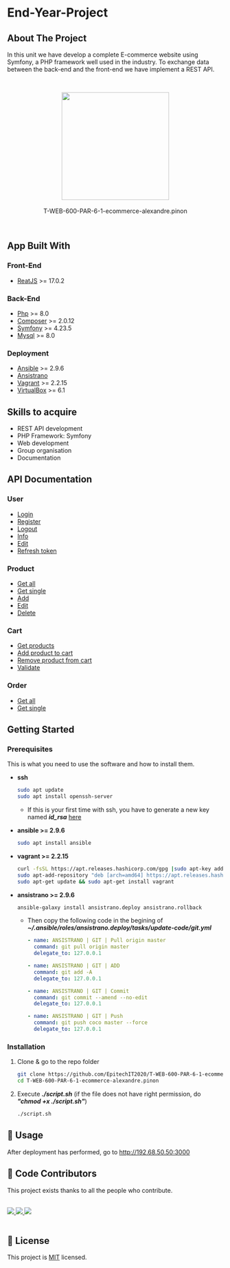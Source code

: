 # End-Year-Project
## About The Project
In this unit we have develop a complete E-commerce website using Symfony, a PHP framework well used in the industry.
To exchange data between the back-end and the front-end we have implement a REST API.

<br/>
<p align="center">
<!-- PROJECT LOGO -->
<img src="https://upload.wikimedia.org/wikipedia/commons/thumb/2/2d/Epitech.png/1598px-Epitech.png" width="250">
<br/><br/>
T-WEB-600-PAR-6-1-ecommerce-alexandre.pinon
</p>
<br/>

## App Built With
### Front-End
* [ReatJS](https://fr.reactjs.org/) >= 17.0.2
### Back-End
* [Php](https://www.php.net/) >= 8.0
* [Composer](https://getcomposer.org/) >= 2.0.12
* [Symfony](https://symfony.com/) >= 4.23.5
* [Mysql](https://www.mysql.com/) >= 8.0 
### Deployment
* [Ansible](https://www.ansible.com/) >= 2.9.6
* [Ansistrano](https://ansistrano.com/)
* [Vagrant](https://www.vagrantup.com/) >= 2.2.15
* [VirtualBox](https://www.virtualbox.org/) >= 6.1


## Skills to acquire
- REST API development
- PHP Framework: Symfony
- Web development
- Group organisation
- Documentation

<!-- API DOCUMENTATION -->
## API Documentation 
### User
- [Login](doc/Login.md)
- [Register](doc/Register.md)
- [Logout](doc/Logout.md)
- [Info](doc/Info.md)
- [Edit](doc/Update_Info.md)
- [Refresh token](doc/Refresh_Token.md)
### Product
- [Get all](doc/Get_All_products.md)
- [Get single](doc/Get_Single_product.md)
- [Add](doc/Add.md)
- [Edit](doc/Edit.md)
- [Delete](doc/Delete.md)
### Cart
- [Get products](doc/Get_Cart_Products.md)
- [Add product to cart](doc/Add_Product_to_Cart.md)
- [Remove product from cart](doc/Remove_Product_From_Cart.md)
- [Validate](doc/Validate.md)
### Order
- [Get all](doc/Get_All_orders.md)
- [Get single](doc/Get_Single_order.md)

<!-- GETTING STARTED -->
## Getting Started

### Prerequisites

This is what you need to use the software and how to install them.
* **ssh**
  ```sh
  sudo apt update
  sudo apt install openssh-server
  ```
    * If this is your first time with ssh, you have to generate a new key named ***id_rsa*** [here](https://docs.github.com/en/github/authenticating-to-github/generating-a-new-ssh-key-and-adding-it-to-the-ssh-agent)

* **ansible >= 2.9.6**
  ```sh
  sudo apt install ansible
  ```
* **vagrant >= 2.2.15**
  ```sh
  curl -fsSL https://apt.releases.hashicorp.com/gpg |sudo apt-key add -
  sudo apt-add-repository "deb [arch=amd64] https://apt.releases.hashicorp.com $(lsb_release -cs) main"
  sudo apt-get update && sudo apt-get install vagrant
  ```
* **ansistrano >= 2.9.6**
  ```sh
  ansible-galaxy install ansistrano.deploy ansistrano.rollback
  ```
    * Then copy the following code in the begining of ***~/.ansible/roles/ansistrano.deploy/tasks/update-code/git.yml***
        ```yml
        - name: ANSISTRANO | GIT | Pull origin master
          command: git pull origin master
          delegate_to: 127.0.0.1

        - name: ANSISTRANO | GIT | ADD
          command: git add -A
          delegate_to: 127.0.0.1

        - name: ANSISTRANO | GIT | Commit
          command: git commit --amend --no-edit
          delegate_to: 127.0.0.1

        - name: ANSISTRANO | GIT | Push
          command: git push coco master --force
          delegate_to: 127.0.0.1
        ```

### **Installation**

1. Clone & go to the repo folder
   ```sh
   git clone https://github.com/EpitechIT2020/T-WEB-600-PAR-6-1-ecommerce-alexandre.pinon.git
   cd T-WEB-600-PAR-6-1-ecommerce-alexandre.pinon
   ```
2. Execute ***./script.sh*** (if the file does not have right permission, do ***"chmod +x ./script.sh"***)
   ```sh
   ./script.sh
   ```
<!-- USAGE EXAMPLES -->
##  🚀 Usage

After deployment has performed, go to http://192.68.50.50:3000
## 🤝 Code Contributors 
This project exists thanks to all the people who contribute.

<br/>
<a href="https://github.com/Wbebey">
  <img src="https://github.com/Wbebey.png?size=100">
</a>
<a href="https://github.com/alexandre-pinon">
  <img src="https://github.com/alexandre-pinon.png?size=100">
</a>
<a href="https://github.com/Keisay">
  <img src="https://github.com/Keisay.png?size=100">
</a>
<br/>
<br/>


## 📝 License

This project is [MIT](LICENSE) licensed.



